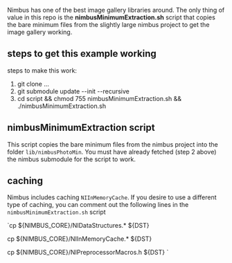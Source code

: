 Nimbus has one of the best image gallery libraries around.  The only thing of value in this repo is the **nimbusMinimumExtraction.sh** script that copies the bare minimum files from the slightly large nimbus project to get the image gallery working.  

## steps to get this example working

steps to make this work:

1. git clone ...
2. git submodule update --init --recursive 
3. cd script && chmod 755 nimbusMinimumExtraction.sh && ./nimbusMinimumExtraction.sh

## nimbusMinimumExtraction script

This script copies the bare minimum files from the nimbus project into the folder `lib/nimbusPhotoMin`.  You must have already fetched (step 2 above) the nimbus submodule for the script to work.

## caching

Nimbus includes caching `NIInMemoryCache`.  If you desire to use a different type of caching, you can comment out the following lines in the `nimbusMinimumExtraction.sh` script

`cp ${NIMBUS_CORE}/NIDataStructures.* ${DST}

 cp ${NIMBUS_CORE}/NIInMemoryCache.* ${DST}

 cp ${NIMBUS_CORE}/NIPreprocessorMacros.h ${DST}
`

